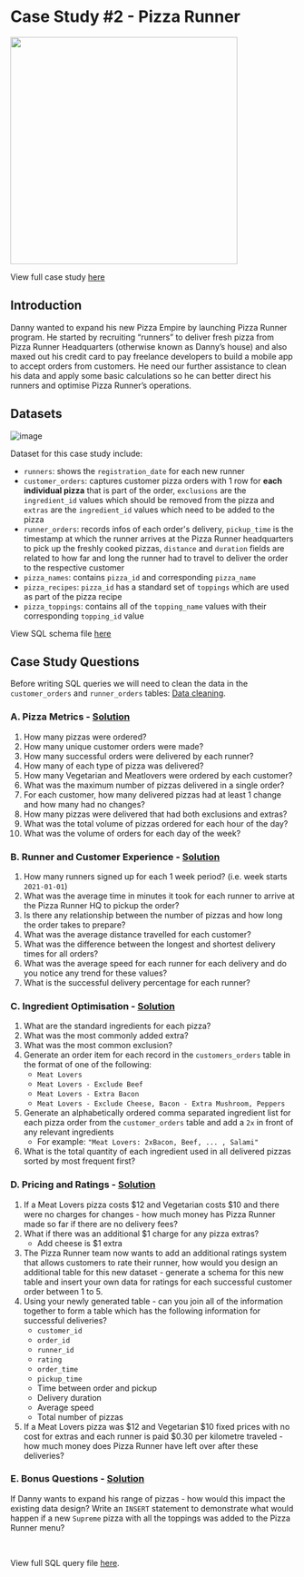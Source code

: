 # Case Study #2 - Pizza Runner
<img src='https://8weeksqlchallenge.com/images/case-study-designs/2.png' width='400'>

View full case study [here](https://8weeksqlchallenge.com/case-study-2/)

## Introduction
Danny wanted to expand his new Pizza Empire by launching Pizza Runner program. He started by recruiting “runners” to deliver fresh pizza from Pizza Runner Headquarters (otherwise known as Danny’s house) and also maxed out his credit card to pay freelance developers to build a mobile app to accept orders from customers. He need our further assistance to clean his data and apply some basic calculations so he can better direct his runners and optimise Pizza Runner’s operations.

## Datasets

![image](https://user-images.githubusercontent.com/58045173/184939849-7f9005bf-9560-41e1-afe8-6cecfbee01c6.png)

Dataset for this case study include:
* `runners`: shows the `registration_date` for each new runner
* `customer_orders`: captures customer pizza orders with 1 row for **each individual pizza** that is part of the order, `exclusions` are the `ingredient_id` values which should be removed from the pizza and `extras` are the `ingredient_id` values which need to be added to the pizza
* `runner_orders`: records infos of each order's delivery, `pickup_time` is the timestamp at which the runner arrives at the Pizza Runner headquarters to pick up the freshly cooked pizzas, `distance` and `duration` fields are related to how far and long the runner had to travel to deliver the order to the respective customer
* `pizza_names`: contains `pizza_id` and corresponding `pizza_name`
* `pizza_recipes`: `pizza_id` has a standard set of `toppings` which are used as part of the pizza recipe
* `pizza_toppings`: contains all of the `topping_name` values with their corresponding `topping_id` value

View SQL schema file [here]() 

## Case Study Questions
Before writing SQL queries we will need to clean the data in the `customer_orders` and `runner_orders` tables: [Data cleaning]().

### A. Pizza Metrics - [Solution]()
<ol>
  <li>How many pizzas were ordered?</li>
  <li>How many unique customer orders were made?</li>
  <li>How many successful orders were delivered by each runner?</li>
  <li>How many of each type of pizza was delivered?</li>
  <li>How many Vegetarian and Meatlovers were ordered by each customer?</li>
  <li>What was the maximum number of pizzas delivered in a single order?</li>
  <li>For each customer, how many delivered pizzas had at least 1 change and how many had no changes?</li>
  <li>How many pizzas were delivered that had both exclusions and extras?</li>
  <li>What was the total volume of pizzas ordered for each hour of the day?</li>
  <li>What was the volume of orders for each day of the week?</li>
</ol>

### B. Runner and Customer Experience - [Solution]()
<ol>
  <li>How many runners signed up for each 1 week period? (i.e. week starts <code>2021-01-01</code>)</li>
  <li>What was the average time in minutes it took for each runner to arrive at the Pizza Runner HQ to pickup the order?</li>
  <li>Is there any relationship between the number of pizzas and how long the order takes to prepare?</li>
  <li>What was the average distance travelled for each customer?</li>
  <li>What was the difference between the longest and shortest delivery times for all orders?</li>
  <li>What was the average speed for each runner for each delivery and do you notice any trend for these values?</li>
  <li>What is the successful delivery percentage for each runner?</li>
</ol>

### C. Ingredient Optimisation - [Solution]()
<ol>
  <li>What are the standard ingredients for each pizza?</li>
  <li>What was the most commonly added extra?</li>
  <li>What was the most common exclusion?</li>
  <li>Generate an order item for each record in the <code>customers_orders</code> table in the format of one of the following:
    <ul>
      <li><code>Meat Lovers</code></li>
      <li><code>Meat Lovers - Exclude Beef</code></li>
      <li><code>Meat Lovers - Extra Bacon</code></li>
      <li><code>Meat Lovers - Exclude Cheese, Bacon - Extra Mushroom, Peppers</code></li>
    </ul>
  </li>
  <li>Generate an alphabetically ordered comma separated ingredient list for each pizza order from the <code>customer_orders</code> table and add a <code>2x</code> in front of any relevant ingredients
    <ul>
      <li>For example: <code>"Meat Lovers: 2xBacon, Beef, ... , Salami"</code></li>
    </ul>
  </li>
  <li>What is the total quantity of each ingredient used in all delivered pizzas sorted by most frequent first?</li>
</ol>

### D. Pricing and Ratings - [Solution]()
<ol>
  <li>If a Meat Lovers pizza costs $12 and Vegetarian costs $10 and there were no charges for changes - how much money has Pizza Runner made so far if there are no delivery fees?</li>
  <li>What if there was an additional $1 charge for any pizza extras?
    <ul>
      <li>Add cheese is $1 extra</li>
    </ul>
  </li>
  <li>The Pizza Runner team now wants to add an additional ratings system that allows customers to rate their runner, how would you design an additional table for this new dataset - generate a schema for this new table and insert your own data for ratings for each successful customer order between 1 to 5.</li>
  <li>Using your newly generated table - can you join all of the information together to form a table which has the following information for successful deliveries?
    <ul>
      <li><code>customer_id</code></li>
      <li><code>order_id</code></li>
      <li><code>runner_id</code></li>
      <li><code>rating</code></li>
      <li><code>order_time</code></li>
      <li><code>pickup_time</code></li>
      <li>Time between order and pickup</li>
      <li>Delivery duration</li>
      <li>Average speed</li> 
      <li>Total number of pizzas</li>
    </ul>
  </li>
  <li>If a Meat Lovers pizza was $12 and Vegetarian $10 fixed prices with no cost for extras and each runner is paid $0.30 per kilometre traveled - how much money does Pizza Runner have left over after these deliveries?</li>
</ol>


### E. Bonus Questions - [Solution]()
If Danny wants to expand his range of pizzas - how would this impact the existing data design? Write an <code>INSERT</code> statement to demonstrate what would happen if a new <code>Supreme</code> pizza with all the toppings was added to the Pizza Runner menu?

<br>

View full SQL query file [here]().
